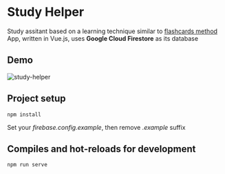 # Study Helper

Study assitant based on a learning technique similar to [flashcards method](https://en.wikipedia.org/wiki/Leitner_system)\
App, written in Vue.js, uses **Google Cloud Firestore** as its database

## Demo

![study-helper](https://user-images.githubusercontent.com/22153965/82132825-34a83d00-97e4-11ea-8dd2-2cfc3635b9c9.gif)

## Project setup
```
npm install
```
Set your *firebase.config.example*, then remove *.example* suffix

## Compiles and hot-reloads for development
```
npm run serve
```
